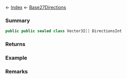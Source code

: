 ← [Index](Api-Index) ← [Base27Directions](VRageMath.Base27Directions)

### Summary

```csharp
public public sealed class Vector3I[] DirectionsInt
```

### Returns

### Example

### Remarks


